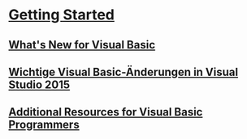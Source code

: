 # [Getting Started](index.md)
## [What's New for Visual Basic](whats-new.md)
## [Wichtige Visual Basic-Änderungen in Visual Studio 2015](breaking-changes-in-visual-studio-2015.md)
## [Additional Resources for Visual Basic Programmers](additional-resources.md)

